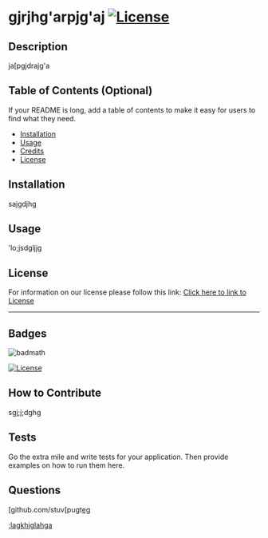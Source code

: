 # gjrjhg'arpjg'aj [![License](https://img.shields.io/badge/License-Apache_2.0-blue.svg)](https://opensource.org/licenses/Apache-2.0)
  ## Description
  
  ja[pgjdrajg'a
  
  ## Table of Contents (Optional)
  
  If your README is long, add a table of contents to make it easy for users to find what they need.
  
  - [Installation](#installation)
  - [Usage](#usage)
  - [Credits](#credits)
  - [License](#license)
  
  ## Installation
  
  sajgdjhg
  
  ## Usage
  
  'lo;jsdgljjg
  
      
  ## License
  
  For information on our license please follow this link: [Click here to link to License](https://opensource.org/licenses/Apache-2.0)
  
  ---
  

  ## Badges
  
  ![badmath](https://img.shields.io/github/languages/top/lernantino/badmath)

  [![License](https://img.shields.io/badge/License-Apache_2.0-blue.svg)](https://opensource.org/licenses/Apache-2.0)
  
  
  ## How to Contribute
  
  sgj;j;dghg
  
  ## Tests
  
  Go the extra mile and write tests for your application. Then provide examples on how to run them here.


  
  ## Questions

  [github.com/stuv[pugt[eg](github.com/stuv[pugt[eg)
  





  [;lagkhjglahga](;lagkhjglahga)